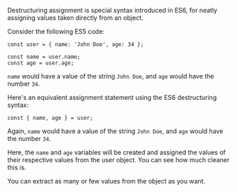Destructuring assignment is special syntax introduced in ES6, for neatly assigning values taken directly from an object.

Consider the following ES5 code:

```
const user = { name: 'John Doe', age: 34 };

const name = user.name;
const age = user.age;
```

`name` would have a value of the string `John Doe`, and `age` would have the number `34`.

Here's an equivalent assignment statement using the ES6 destructuring syntax:

```
const { name, age } = user;
```

Again, `name` would have a value of the string `John Doe`, and `age` would have the number `34`.

Here, the `name` and `age` variables will be created and assigned the values of their respective values from the user object. You can see how much cleaner this is.

You can extract as many or few values from the object as you want.